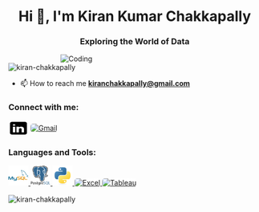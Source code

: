 <h1 align="center">Hi 👋, I'm Kiran Kumar Chakkapally</h1>
<h3 align="center">Exploring the World of Data</h3>
<img align="right" alt="Coding" width="400" src="https://cdn.dribbble.com/users/1162077/screenshots/3848914/programmer.gif" />

<p align="left"> <img src="https://komarev.com/ghpvc/?username=kiran-chakkapally&label=Profile%20views&color=0e75b6&style=flat" alt="kiran-chakkapally" /> </p>

- 📫 How to reach me **kiranchakkapally@gmail.com**

<h3 align="left">Connect with me:</h3>
<p align="left">
  <a href="https://www.linkedin.com/in/kiran-chakkapally/" target="_blank"><img align="center" src="https://raw.githubusercontent.com/simple-icons/simple-icons/develop/icons/linkedin.svg" alt="kiran-chakkapally" height="30" width="40" style="background-color: white; border-radius: 5px;" /></a>
  <a href="mailto:kiranchakkapally@gmail.com" target="_blank"><img align="center" src="https://raw.githubusercontent.com/simple-icons/simple-icons/develop/icons/gmail.svg" alt="Gmail" height="30" width="40" style="background-color: white; border-radius: 5px;" /></a>
</p>

<h3 align="left">Languages and Tools:</h3>
<p align="left">
  <a href="https://www.mysql.com/" target="_blank" rel="noreferrer"> <img src="https://raw.githubusercontent.com/devicons/devicon/master/icons/mysql/mysql-original-wordmark.svg" alt="mysql" width="40" height="40"/> </a> 
  <a href="https://www.postgresql.org" target="_blank" rel="noreferrer"> <img src="https://raw.githubusercontent.com/devicons/devicon/master/icons/postgresql/postgresql-original-wordmark.svg" alt="postgresql" width="40" height="40"/> </a> 
  <a href="https://www.python.org" target="_blank" rel="noreferrer"> <img src="https://raw.githubusercontent.com/devicons/devicon/master/icons/python/python-original.svg" alt="python" width="40" height="40"/> </a> 
  <a href="https://www.microsoft.com/en-us/microsoft-365/excel" target="_blank" rel="noreferrer"> <img src="https://cdn.jsdelivr.net/npm/simple-icons@3.13.0/icons/microsoftexcel.svg" alt="Excel" width="40" height="40" style="background-color: white; border-radius: 5px;"/> </a>
  <a href="https://www.tableau.com/" target="_blank" rel="noreferrer"> <img src="https://cdn.jsdelivr.net/npm/simple-icons@3.13.0/icons/tableau.svg" alt="Tableau" width="40" height="40" style="background-color: white; border-radius: 5px;"/> </a>
  
</p>

<p><img align="center" src="https://github-readme-stats.vercel.app/api/top-langs?username=kiran-chakkapally&show_icons=true&locale=en&layout=compact" alt="kiran-chakkapally" /></p>
